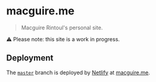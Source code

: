 # macguire.me

> Macguire Rintoul's personal site.

⚠️ Please note: this site is a work in progress.

## Deployment

The [`master`](/tree/master) branch is deployed by [Netlify](https://www.netlify.com/) at [macguire.me](https:/macguire.me).

